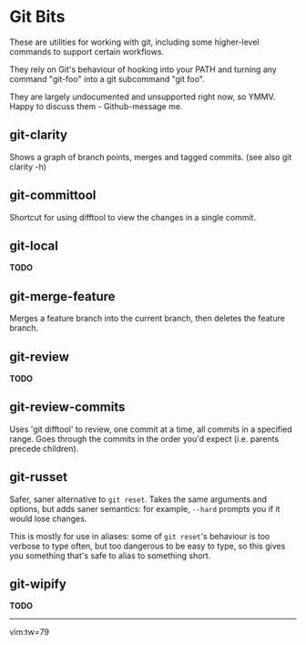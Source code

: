 # Git Bits #

These are utilities for working with git, including some higher-level commands
to support certain workflows.

They rely on Git's behaviour of hooking into your PATH and turning any command
"git-foo" into a git subcommand "git foo".

They are largely undocumented and unsupported right now, so YMMV.  Happy to
discuss them - Github-message me.


## git-clarity ##
Shows a graph of branch points, merges and tagged commits. (see also git clarity -h)

## git-committool ##
Shortcut for using difftool to view the changes in a single commit.

## git-local ##
**TODO**

## git-merge-feature ##
Merges a feature branch into the current branch, then deletes the feature
branch.


## git-review ##
**TODO**

## git-review-commits ##
Uses 'git difftool' to review, one commit at a time, all commits in a specified
range.  Goes through the commits in the order you'd expect (i.e.  parents
precede children).

## git-russet ##
Safer, saner alternative to `git reset`.  Takes the same arguments and options,
but adds saner semantics: for example, `--hard` prompts you if it would lose
changes.

This is mostly for use in aliases: some of `git reset`'s behaviour is too
verbose to type often, but too dangerous to be easy to type, so this gives you
something that's safe to alias to something short.

## git-wipify ##
**TODO**

***
vim:tw=79
